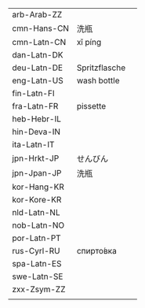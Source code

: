 | | | |
|-|-|-|
| arb-Arab-ZZ |  |  |
| cmn-Hans-CN | 洗瓶 |  |
| cmn-Latn-CN | xǐ píng |  |
| dan-Latn-DK |  |  |
| deu-Latn-DE | Spritzflasche |  |
| eng-Latn-US | wash bottle |  |
| fin-Latn-FI |  |  |
| fra-Latn-FR | pissette |  |
| heb-Hebr-IL |  |  |
| hin-Deva-IN |  |  |
| ita-Latn-IT |  |  |
| jpn-Hrkt-JP | せんびん |  |
| jpn-Jpan-JP | 洗瓶 |  |
| kor-Hang-KR |  |  |
| kor-Kore-KR |  |  |
| nld-Latn-NL |  |  |
| nob-Latn-NO |  |  |
| por-Latn-PT |  |  |
| rus-Cyrl-RU | спирто́вка |  |
| spa-Latn-ES |  |  |
| swe-Latn-SE |  |  |
| zxx-Zsym-ZZ |  |  |
|  |  |  |
